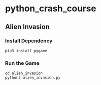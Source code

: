 # python_crash_course
## Alien Invasion
### Install Dependency
```
pip3 install pygame
```
### Run the Game
```
cd alien_invasion
python3 alien_invasion.py
```